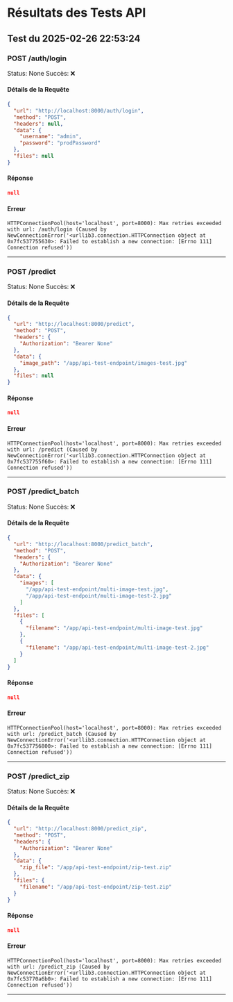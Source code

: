 # Résultats des Tests API

## Test du 2025-02-26 22:53:24

### POST /auth/login
Status: None
Succès: ❌

#### Détails de la Requête
```json
{
  "url": "http://localhost:8000/auth/login",
  "method": "POST",
  "headers": null,
  "data": {
    "username": "admin",
    "password": "prodPassword"
  },
  "files": null
}
```

#### Réponse
```json
null
```

#### Erreur
```
HTTPConnectionPool(host='localhost', port=8000): Max retries exceeded with url: /auth/login (Caused by NewConnectionError('<urllib3.connection.HTTPConnection object at 0x7fc537755630>: Failed to establish a new connection: [Errno 111] Connection refused'))
```

---

### POST /predict
Status: None
Succès: ❌

#### Détails de la Requête
```json
{
  "url": "http://localhost:8000/predict",
  "method": "POST",
  "headers": {
    "Authorization": "Bearer None"
  },
  "data": {
    "image_path": "/app/api-test-endpoint/images-test.jpg"
  },
  "files": null
}
```

#### Réponse
```json
null
```

#### Erreur
```
HTTPConnectionPool(host='localhost', port=8000): Max retries exceeded with url: /predict (Caused by NewConnectionError('<urllib3.connection.HTTPConnection object at 0x7fc537755f60>: Failed to establish a new connection: [Errno 111] Connection refused'))
```

---

### POST /predict_batch
Status: None
Succès: ❌

#### Détails de la Requête
```json
{
  "url": "http://localhost:8000/predict_batch",
  "method": "POST",
  "headers": {
    "Authorization": "Bearer None"
  },
  "data": {
    "images": [
      "/app/api-test-endpoint/multi-image-test.jpg",
      "/app/api-test-endpoint/multi-image-test-2.jpg"
    ]
  },
  "files": [
    {
      "filename": "/app/api-test-endpoint/multi-image-test.jpg"
    },
    {
      "filename": "/app/api-test-endpoint/multi-image-test-2.jpg"
    }
  ]
}
```

#### Réponse
```json
null
```

#### Erreur
```
HTTPConnectionPool(host='localhost', port=8000): Max retries exceeded with url: /predict_batch (Caused by NewConnectionError('<urllib3.connection.HTTPConnection object at 0x7fc537756800>: Failed to establish a new connection: [Errno 111] Connection refused'))
```

---

### POST /predict_zip
Status: None
Succès: ❌

#### Détails de la Requête
```json
{
  "url": "http://localhost:8000/predict_zip",
  "method": "POST",
  "headers": {
    "Authorization": "Bearer None"
  },
  "data": {
    "zip_file": "/app/api-test-endpoint/zip-test.zip"
  },
  "files": {
    "filename": "/app/api-test-endpoint/zip-test.zip"
  }
}
```

#### Réponse
```json
null
```

#### Erreur
```
HTTPConnectionPool(host='localhost', port=8000): Max retries exceeded with url: /predict_zip (Caused by NewConnectionError('<urllib3.connection.HTTPConnection object at 0x7fc53770a6b0>: Failed to establish a new connection: [Errno 111] Connection refused'))
```

---

